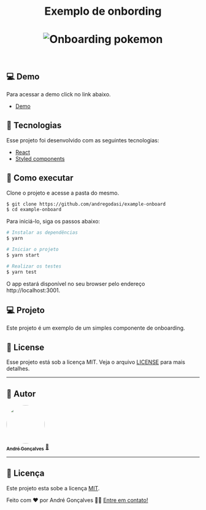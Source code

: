 
<h1 align="center">Exemplo de onbording</h1>

<h1 align="center">
    <img alt="Onboarding pokemon" src="https://user-images.githubusercontent.com/9595529/154104239-c35fa863-22c3-45d5-9dba-58ffef7e963d.gif" />
</h1>

<br>

## 💻 Demo

Para acessar a demo click no link abaixo.

- [Demo](https://andregodasi.github.io/example-onboard)
## 🧪 Tecnologias

Esse projeto foi desenvolvido com as seguintes tecnologias:

- [React](https://reactjs.org)
- [Styled components](https://styled-components.com/)

## 🚀 Como executar

Clone o projeto e acesse a pasta do mesmo.

```bash
$ git clone https://github.com/andregodasi/example-onboard
$ cd example-onboard
```

Para iniciá-lo, siga os passos abaixo:

```bash
# Instalar as dependências
$ yarn

# Iniciar o projeto
$ yarn start

# Realizar os testes
$ yarn test
```

O app estará disponível no seu browser pelo endereço http://localhost:3001.

## 💻 Projeto

Este projeto é um exemplo de um simples componente de onboarding.

## 📝 License

Esse projeto está sob a licença MIT. Veja o arquivo [LICENSE](LICENSE.md) para mais detalhes.

---

## 🦸 Autor

<a href="https://www.linkedin.com/in/andre-godasi/">
 <img style="border-radius: 50%;" src="https://media-exp1.licdn.com/dms/image/C4D03AQHljtbAqS6Csg/profile-displayphoto-shrink_200_200/0/1634365125855?e=1645056000&v=beta&t=2YEEja2gcDw_bqB_A-ygowz2aEMDYjj-jbAMHUGAcbg" width="100px;" alt=""/>
 <br />
 <sub><b>André Gonçalves</b></sub></a> <a href="https://www.linkedin.com/in/andre-godasi/" title="André Gonçalves">🚀</a>
 <br />

---

## 📝 Licença

Este projeto esta sobe a licença [MIT](./LICENSE).

Feito com ❤️ por André Gonçalves 👋🏽 [Entre em contato!](https://www.linkedin.com/in/andre-godasi/)
